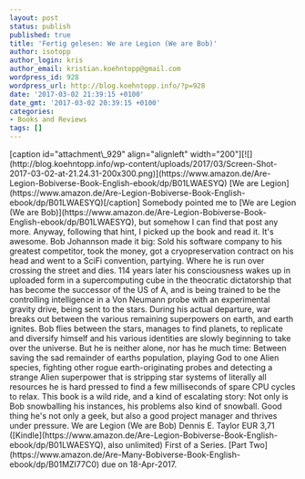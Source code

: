 ```yaml
---
layout: post
status: publish
published: true
title: 'Fertig gelesen: We are Legion (We are Bob)'
author: isotopp
author_login: kris
author_email: kristian.koehntopp@gmail.com
wordpress_id: 928
wordpress_url: http://blog.koehntopp.info/?p=928
date: '2017-03-02 21:39:15 +0100'
date_gmt: '2017-03-02 20:39:15 +0100'
categories:
- Books and Reviews
tags: []
---
```

<p>[caption id="attachment\_929" align="alignleft" width="200"][![](http://blog.koehntopp.info/wp-content/uploads/2017/03/Screen-Shot-2017-03-02-at-21.24.31-200x300.png)](https://www.amazon.de/Are-Legion-Bobiverse-Book-English-ebook/dp/B01LWAESYQ) [We are Legion](https://www.amazon.de/Are-Legion-Bobiverse-Book-English-ebook/dp/B01LWAESYQ)[/caption] Somebody pointed me to [We are Legion (We are Bob)](https://www.amazon.de/Are-Legion-Bobiverse-Book-English-ebook/dp/B01LWAESYQ), but somehow I can find that post any more. Anyway, following that hint, I picked up the book and read it. It's awesome.<!--more--> Bob Johannson made it big: Sold his software company to his greatest competitor, took the money, got a cryopreservation contract on his head and went to a SciFi convention, partying. Where he is run over crossing the street and dies. 114 years later his consciousness wakes up in uploaded form in a supercomputing cube in the theocratic dictatorship that has become the successor of the US of A, and is being trained to be the controlling intelligence in a Von Neumann probe with an experimental gravity drive, being sent to the stars. During&nbsp;his actual departure, war breaks out between the various remaining superpowers on earth, and earth ignites. Bob flies between the stars, manages to find planets, to replicate and diversify himself and his various identities are slowly beginning to take over the universe. But he is neither alone, nor has he much time: Between saving the sad remainder of earths population, playing God to one Alien species, fighting other rogue earth-originating probes and detecting a strange Alien superpower that is stripping star systems of literally all resources he is hard pressed to find a few milliseconds of spare CPU cycles to relax. This book is a wild ride, and a kind of escalating story: Not only is Bob snowballing his instances, his problems also kind of snowball. Good thing he's not only a geek, but also a good project manager and thrives under pressure. We are Legion (We are Bob) Dennis E. Taylor EUR 3,71 ([Kindle](https://www.amazon.de/Are-Legion-Bobiverse-Book-English-ebook/dp/B01LWAESYQ), also unlimited) First of a Series. [Part Two](https://www.amazon.de/Are-Many-Bobiverse-Book-English-ebook/dp/B01MZI77C0)&nbsp;due on 18-Apr-2017.</p>
